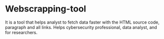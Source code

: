 # Webscrapping-tool
It is a tool that helps analyst to fetch data faster with the HTML source code, paragraph and all links. Helps cybersecurity professional, data analyst, and for researchers.
